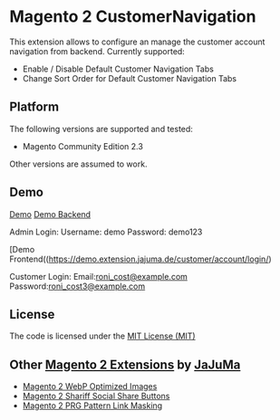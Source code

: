 # Magento 2 CustomerNavigation

This extension allows to configure an manage the customer account navigation from backend. 
Currently supported:
* Enable / Disable Default Customer Navigation Tabs
* Change Sort Order for Default Customer Navigation Tabs 

## Platform
The following versions are supported and tested:

* Magento Community Edition 2.3

Other versions are assumed to work.

## Demo

[Demo](https://demo.extension.jajuma.de/)
[Demo Backend](https://demo.extension.jajuma.de/admin)

Admin Login:
Username: demo
Password: demo123

[Demo Frontend((https://demo.extension.jajuma.de/customer/account/login/)

Customer Login:
Email:roni_cost@example.com
Password:roni_cost3@example.com

## License

The code is licensed under the [MIT License (MIT)](https://github.com/JaJuMa/CustomerNavigation/blob/master/LICENSE)

## Other [Magento 2 Extensions](https://www.jajuma.de/en/jajuma-develop) by [JaJuMa](https://www.jajuma.de/en)

* [Magento 2 WebP Optimized Images](https://www.jajuma.de/en/jajuma-develop/extensions/webp-optimized-images-extension-for-magento-2)
* [Magento 2 Shariff Social Share Buttons](https://www.jajuma.de/en/jajuma-develop/extensions/shariff-social-share-buttons-extension-for-magento-2)
* [Magento 2 PRG Pattern Link Masking](https://www.jajuma.de/en/jajuma-develop/extensions/prg-pattern-link-masking-for-magento-2)
